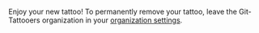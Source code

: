Enjoy your new tattoo! To permanently remove your tattoo, leave the Git-Tattooers organization in your [organization settings](https://github.com/settings/organizations).<!-- {"uuid":"4cb4323a-774e-45cd-87be-f98838d16755", "dates":{"2021-04-11": 2, "2021-04-12": 2, "2021-04-13": 1, "2021-04-14": 0, "2021-04-15": 4, "2021-04-16": 1, "2021-04-17": 4, "2021-04-18": 2, "2021-04-19": 1, "2021-04-20": 0, "2021-04-21": 0, "2021-04-22": 0, "2021-04-23": 0, "2021-04-24": 0, "2021-04-25": 4, "2021-04-26": 1, "2021-04-27": 1, "2021-04-28": 0, "2021-04-29": 4, "2021-04-30": 1, "2021-05-01": 4, "2021-05-02": 4, "2021-05-03": 2, "2021-05-04": 1, "2021-05-05": 3, "2021-05-06": 1, "2021-05-07": 3, "2021-05-08": 4, "2021-05-09": 1, "2021-05-10": 1, "2021-05-11": 1, "2021-05-12": 1, "2021-05-13": 4, "2021-05-14": 0, "2021-05-15": 0, "2021-05-16": 4, "2021-05-17": 3, "2021-05-18": 3, "2021-05-19": 0, "2021-05-20": 3, "2021-05-21": 1, "2021-05-22": 3, "2021-05-23": 0, "2021-05-24": 1, "2021-05-25": 2, "2021-05-26": 4, "2021-05-27": 3, "2021-05-28": 4, "2021-05-29": 3, "2021-05-30": 2, "2021-05-31": 4, "2021-06-01": 0, "2021-06-02": 0, "2021-06-03": 4, "2021-06-04": 1, "2021-06-05": 1, "2021-06-06": 3, "2021-06-07": 1, "2021-06-08": 4, "2021-06-09": 1, "2021-06-10": 3, "2021-06-11": 1, "2021-06-12": 4, "2021-06-13": 1, "2021-06-14": 0, "2021-06-15": 3, "2021-06-16": 1, "2021-06-17": 3, "2021-06-18": 2, "2021-06-19": 4, "2021-06-20": 1, "2021-06-21": 4, "2021-06-22": 2, "2021-06-23": 3, "2021-06-24": 3, "2021-06-25": 1, "2021-06-26": 1, "2021-06-27": 3, "2021-06-28": 1, "2021-06-29": 2, "2021-06-30": 3, "2021-07-01": 0, "2021-07-02": 4, "2021-07-03": 0, "2021-07-04": 0, "2021-07-05": 4, "2021-07-06": 3, "2021-07-07": 3, "2021-07-08": 2, "2021-07-09": 3, "2021-07-10": 0, "2021-07-11": 1, "2021-07-12": 0, "2021-07-13": 0, "2021-07-14": 2, "2021-07-15": 4, "2021-07-16": 4, "2021-07-17": 3, "2021-07-18": 0, "2021-07-19": 1, "2021-07-20": 1, "2021-07-21": 3, "2021-07-22": 3, "2021-07-23": 2, "2021-07-24": 2, "2021-07-25": 2, "2021-07-26": 2, "2021-07-27": 3, "2021-07-28": 1, "2021-07-29": 0, "2021-07-30": 1, "2021-07-31": 1, "2021-08-01": 0, "2021-08-02": 0, "2021-08-03": 2, "2021-08-04": 0, "2021-08-05": 4, "2021-08-06": 0, "2021-08-07": 2, "2021-08-08": 2, "2021-08-09": 1, "2021-08-10": 1, "2021-08-11": 2, "2021-08-12": 3, "2021-08-13": 0, "2021-08-14": 3, "2021-08-15": 4, "2021-08-16": 4, "2021-08-17": 4, "2021-08-18": 1, "2021-08-19": 4, "2021-08-20": 1, "2021-08-21": 0, "2021-08-22": 1, "2021-08-23": 1, "2021-08-24": 0, "2021-08-25": 3, "2021-08-26": 4, "2021-08-27": 0, "2021-08-28": 2, "2021-08-29": 2, "2021-08-30": 3, "2021-08-31": 1, "2021-09-01": 2, "2021-09-02": 1, "2021-09-03": 4, "2021-09-04": 4, "2021-09-05": 1, "2021-09-06": 4, "2021-09-07": 2, "2021-09-08": 1, "2021-09-09": 3, "2021-09-10": 1, "2021-09-11": 4, "2021-09-12": 3, "2021-09-13": 0, "2021-09-14": 3, "2021-09-15": 2, "2021-09-16": 0, "2021-09-17": 2, "2021-09-18": 2, "2021-09-19": 1, "2021-09-20": 4, "2021-09-21": 2, "2021-09-22": 4, "2021-09-23": 4, "2021-09-24": 1, "2021-09-25": 3, "2021-09-26": 0, "2021-09-27": 1, "2021-09-28": 1, "2021-09-29": 3, "2021-09-30": 4, "2021-10-01": 3, "2021-10-02": 3, "2021-10-03": 3, "2021-10-04": 4, "2021-10-05": 0, "2021-10-06": 2, "2021-10-07": 1, "2021-10-08": 2, "2021-10-09": 3, "2021-10-10": 4, "2021-10-11": 3, "2021-10-12": 1, "2021-10-13": 3, "2021-10-14": 0, "2021-10-15": 3, "2021-10-16": 2, "2021-10-17": 2, "2021-10-18": 0, "2021-10-19": 1, "2021-10-20": 0, "2021-10-21": 3, "2021-10-22": 0, "2021-10-23": 3, "2021-10-24": 4, "2021-10-25": 4, "2021-10-26": 2, "2021-10-27": 1, "2021-10-28": 4, "2021-10-29": 1, "2021-10-30": 1, "2021-10-31": 0, "2021-11-01": 2, "2021-11-02": 2, "2021-11-03": 0, "2021-11-04": 1, "2021-11-05": 1, "2021-11-06": 0, "2021-11-07": 1, "2021-11-08": 4, "2021-11-09": 0, "2021-11-10": 3, "2021-11-11": 0, "2021-11-12": 1, "2021-11-13": 2, "2021-11-14": 4, "2021-11-15": 0, "2021-11-16": 4, "2021-11-17": 2, "2021-11-18": 1, "2021-11-19": 2, "2021-11-20": 4, "2021-11-21": 2, "2021-11-22": 2, "2021-11-23": 0, "2021-11-24": 3, "2021-11-25": 0, "2021-11-26": 0, "2021-11-27": 1, "2021-11-28": 0, "2021-11-29": 2, "2021-11-30": 0, "2021-12-01": 0, "2021-12-02": 2, "2021-12-03": 3, "2021-12-04": 4, "2021-12-05": 4, "2021-12-06": 0, "2021-12-07": 3, "2021-12-08": 4, "2021-12-09": 3, "2021-12-10": 1, "2021-12-11": 0, "2021-12-12": 0, "2021-12-13": 2, "2021-12-14": 0, "2021-12-15": 0, "2021-12-16": 0, "2021-12-17": 0, "2021-12-18": 0, "2021-12-19": 3, "2021-12-20": 3, "2021-12-21": 0, "2021-12-22": 1, "2021-12-23": 2, "2021-12-24": 3, "2021-12-25": 3, "2021-12-26": 3, "2021-12-27": 1, "2021-12-28": 3, "2021-12-29": 4, "2021-12-30": 3, "2021-12-31": 1, "2022-01-01": 3, "2022-01-02": 1, "2022-01-03": 0, "2022-01-04": 0, "2022-01-05": 1, "2022-01-06": 0, "2022-01-07": 4, "2022-01-08": 4, "2022-01-09": 1, "2022-01-10": 2, "2022-01-11": 3, "2022-01-12": 1, "2022-01-13": 1, "2022-01-14": 0, "2022-01-15": 3, "2022-01-16": 0, "2022-01-17": 2, "2022-01-18": 2, "2022-01-19": 2, "2022-01-20": 1, "2022-01-21": 1, "2022-01-22": 3, "2022-01-23": 1, "2022-01-24": 3, "2022-01-25": 1, "2022-01-26": 2, "2022-01-27": 2, "2022-01-28": 4, "2022-01-29": 0, "2022-01-30": 2, "2022-01-31": 0, "2022-02-01": 3, "2022-02-02": 0, "2022-02-03": 1, "2022-02-04": 4, "2022-02-05": 3, "2022-02-06": 0, "2022-02-07": 2, "2022-02-08": 3, "2022-02-09": 0, "2022-02-10": 0, "2022-02-11": 2, "2022-02-12": 1, "2022-02-13": 3, "2022-02-14": 4, "2022-02-15": 4, "2022-02-16": 3, "2022-02-17": 0, "2022-02-18": 3, "2022-02-19": 2, "2022-02-20": 0, "2022-02-21": 0, "2022-02-22": 2, "2022-02-23": 1, "2022-02-24": 0, "2022-02-25": 3, "2022-02-26": 1, "2022-02-27": 3, "2022-02-28": 3, "2022-03-01": 1, "2022-03-02": 1, "2022-03-03": 2, "2022-03-04": 3, "2022-03-05": 4, "2022-03-06": 2, "2022-03-07": 4, "2022-03-08": 4, "2022-03-09": 4, "2022-03-10": 1, "2022-03-11": 3, "2022-03-12": 3, "2022-03-13": 3, "2022-03-14": 3, "2022-03-15": 4, "2022-03-16": 4, "2022-03-17": 1, "2022-03-18": 3, "2022-03-19": 2, "2022-03-20": 4, "2022-03-21": 0, "2022-03-22": 2, "2022-03-23": 1, "2022-03-24": 1, "2022-03-25": 0, "2022-03-26": 4, "2022-03-27": 3, "2022-03-28": 4, "2022-03-29": 3, "2022-03-30": 1, "2022-03-31": 2, "2022-04-01": 0, "2022-04-02": 2, "2022-04-03": 2, "2022-04-04": 1, "2022-04-05": 2, "2022-04-06": 0, "2022-04-07": 4, "2022-04-08": 0, "2022-04-09": 1}} -->
